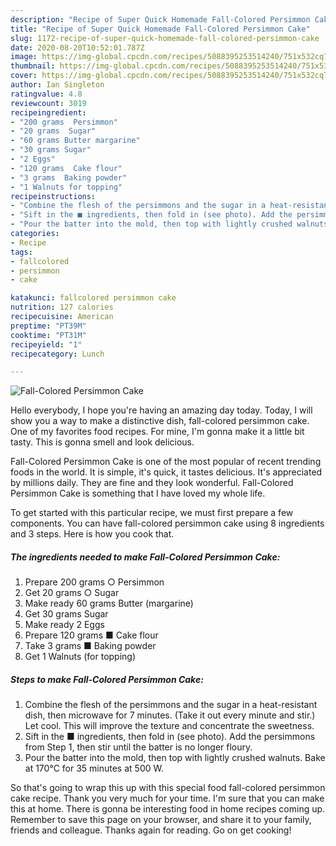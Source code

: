 ```yaml
---
description: "Recipe of Super Quick Homemade Fall-Colored Persimmon Cake"
title: "Recipe of Super Quick Homemade Fall-Colored Persimmon Cake"
slug: 1172-recipe-of-super-quick-homemade-fall-colored-persimmon-cake
date: 2020-08-20T10:52:01.787Z
image: https://img-global.cpcdn.com/recipes/5088395253514240/751x532cq70/fall-colored-persimmon-cake-recipe-main-photo.jpg
thumbnail: https://img-global.cpcdn.com/recipes/5088395253514240/751x532cq70/fall-colored-persimmon-cake-recipe-main-photo.jpg
cover: https://img-global.cpcdn.com/recipes/5088395253514240/751x532cq70/fall-colored-persimmon-cake-recipe-main-photo.jpg
author: Ian Singleton
ratingvalue: 4.8
reviewcount: 3019
recipeingredient:
- "200 grams  Persimmon"
- "20 grams  Sugar"
- "60 grams Butter margarine"
- "30 grams Sugar"
- "2 Eggs"
- "120 grams  Cake flour"
- "3 grams  Baking powder"
- "1 Walnuts for topping"
recipeinstructions:
- "Combine the flesh of the persimmons and the sugar in a heat-resistant dish, then microwave for 7 minutes. (Take it out every minute and stir.) Let cool. This will improve the texture and concentrate the sweetness."
- "Sift in the ■ ingredients, then fold in (see photo). Add the persimmons from Step 1, then stir until the batter is no longer floury."
- "Pour the batter into the mold, then top with lightly crushed walnuts. Bake at 170°C for 35 minutes at 500 W."
categories:
- Recipe
tags:
- fallcolored
- persimmon
- cake

katakunci: fallcolored persimmon cake 
nutrition: 127 calories
recipecuisine: American
preptime: "PT39M"
cooktime: "PT31M"
recipeyield: "1"
recipecategory: Lunch

---
```



![Fall-Colored Persimmon Cake](https://img-global.cpcdn.com/recipes/5088395253514240/751x532cq70/fall-colored-persimmon-cake-recipe-main-photo.jpg)

Hello everybody, I hope you're having an amazing day today. Today, I will show you a way to make a distinctive dish, fall-colored persimmon cake. One of my favorites food recipes. For mine, I'm gonna make it a little bit tasty. This is gonna smell and look delicious.



Fall-Colored Persimmon Cake is one of the most popular of recent trending foods in the world. It is simple, it's quick, it tastes delicious. It's appreciated by millions daily. They are fine and they look wonderful. Fall-Colored Persimmon Cake is something that I have loved my whole life.


To get started with this particular recipe, we must first prepare a few components. You can have fall-colored persimmon cake using 8 ingredients and 3 steps. Here is how you cook that.

<!--inarticleads1-->

##### The ingredients needed to make Fall-Colored Persimmon Cake:

1. Prepare 200 grams ○ Persimmon
1. Get 20 grams ○ Sugar
1. Make ready 60 grams Butter (margarine)
1. Get 30 grams Sugar
1. Make ready 2 Eggs
1. Prepare 120 grams ■ Cake flour
1. Take 3 grams ■ Baking powder
1. Get 1 Walnuts (for topping)




<!--inarticleads2-->

##### Steps to make Fall-Colored Persimmon Cake:

1. Combine the flesh of the persimmons and the sugar in a heat-resistant dish, then microwave for 7 minutes. (Take it out every minute and stir.) Let cool. This will improve the texture and concentrate the sweetness.
1. Sift in the ■ ingredients, then fold in (see photo). Add the persimmons from Step 1, then stir until the batter is no longer floury.
1. Pour the batter into the mold, then top with lightly crushed walnuts. Bake at 170°C for 35 minutes at 500 W.




So that's going to wrap this up with this special food fall-colored persimmon cake recipe. Thank you very much for your time. I'm sure that you can make this at home. There is gonna be interesting food in home recipes coming up. Remember to save this page on your browser, and share it to your family, friends and colleague. Thanks again for reading. Go on get cooking!
